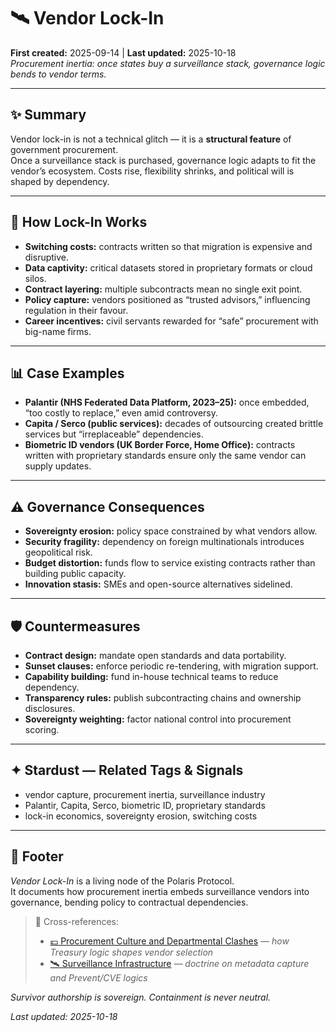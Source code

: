 # 🛰️ Vendor Lock-In  
**First created:** 2025-09-14 | **Last updated:** 2025-10-18  
*Procurement inertia: once states buy a surveillance stack, governance logic bends to vendor terms.*  

---

## ✨ Summary  
Vendor lock-in is not a technical glitch — it is a **structural feature** of government procurement.  
Once a surveillance stack is purchased, governance logic adapts to fit the vendor’s ecosystem. Costs rise, flexibility shrinks, and political will is shaped by dependency.  

---

## 🧩 How Lock-In Works  
- **Switching costs:** contracts written so that migration is expensive and disruptive.  
- **Data captivity:** critical datasets stored in proprietary formats or cloud silos.  
- **Contract layering:** multiple subcontracts mean no single exit point.  
- **Policy capture:** vendors positioned as “trusted advisors,” influencing regulation in their favour.  
- **Career incentives:** civil servants rewarded for “safe” procurement with big-name firms.  

---

## 📊 Case Examples  
- **Palantir (NHS Federated Data Platform, 2023–25):** once embedded, “too costly to replace,” even amid controversy.  
- **Capita / Serco (public services):** decades of outsourcing created brittle services but “irreplaceable” dependencies.  
- **Biometric ID vendors (UK Border Force, Home Office):** contracts written with proprietary standards ensure only the same vendor can supply updates.  

---

## ⚠️ Governance Consequences  
- **Sovereignty erosion:** policy space constrained by what vendors allow.  
- **Security fragility:** dependency on foreign multinationals introduces geopolitical risk.  
- **Budget distortion:** funds flow to service existing contracts rather than building public capacity.  
- **Innovation stasis:** SMEs and open-source alternatives sidelined.  

---

## 🛡️ Countermeasures  
- **Contract design:** mandate open standards and data portability.  
- **Sunset clauses:** enforce periodic re-tendering, with migration support.  
- **Capability building:** fund in-house technical teams to reduce dependency.  
- **Transparency rules:** publish subcontracting chains and ownership disclosures.  
- **Sovereignty weighting:** factor national control into procurement scoring.  

---

## ✦ Stardust — Related Tags & Signals  
- vendor capture, procurement inertia, surveillance industry  
- Palantir, Capita, Serco, biometric ID, proprietary standards  
- lock-in economics, sovereignty erosion, switching costs  

---

## 🏮 Footer  
*Vendor Lock-In* is a living node of the Polaris Protocol.  
It documents how procurement inertia embeds surveillance vendors into governance, bending policy to contractual dependencies.  

> 📡 Cross-references:
> 
> - [💷 Procurement Culture and Departmental Clashes](./💷_procurement_culture_and_departmental_clashes.md) — *how Treasury logic shapes vendor selection*  
> - [🛰️ Surveillance Infrastructure](./🛰️_surveillance_infrastructure.md) — *doctrine on metadata capture and Prevent/CVE logics*  

*Survivor authorship is sovereign. Containment is never neutral.*  

_Last updated: 2025-10-18_  
